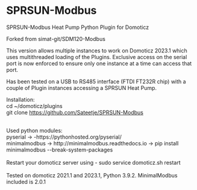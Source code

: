 # SPRSUN-Modbus
SPRSUN-Modbus Heat Pump Python Plugin for Domoticz

Forked from simat-git/SDM120-Modbus 

This version allows multiple instances to work on Domoticz 2023.1 which uses multithreaded loading of the Plugins.
Exclusive access on the serial port is now enforced to ensure only one instance at a time can access that port.

Has been tested on a USB to RS485 interface (FTDI FT232R chip) with a couple of Plugin instances accessing a SPRSUN Heat Pump.

Installation: <br>
cd ~/domoticz/plugins<br>
git clone https://github.com/Sateetje/SPRSUN-Modbus<br>

<br>
Used python modules: <br>
pyserial -> -https://pythonhosted.org/pyserial/ <br>
minimalmodbus -> http://minimalmodbus.readthedocs.io -> pip install minimalmodbus --break-system-packages<br>
<br>
Restart your domoticz server using - sudo service domoticz.sh restart
<br>
<br>
Tested on domoticz 2021.1 and 2023.1, Python 3.9.2.  MinimalModbus included is 2.0.1

